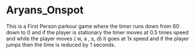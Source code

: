 # Aryans_Onspot
This is a First Person parkour game where the timer runs down from 60 down to 0 and if the player is stationary the timer moves at 0.5 times speed and while the player moves ( w, a , s, d) it goes at 1x speed and if the player jumps then the time is reduced by 1 seconds.

